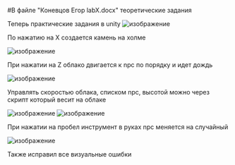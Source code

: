 #В файле "Коневцов Егор labX.docx" теоретические задания

Теперь практические задания в unity 
![изображение](https://github.com/user-attachments/assets/0a568d98-5520-41af-a074-cb4c6074d5a3)

По нажатию на X создается камень на холме

![изображение](https://github.com/user-attachments/assets/e3ef4e7c-c82f-45c4-b8a9-b5b2e612fbb9)

При нажатии на Z облако двигается к npc по порядку и идет дождь

![изображение](https://github.com/user-attachments/assets/11bf47ce-c837-437c-ab57-ce7be8f61ba7)

Управлять скоростью облака, списком npc, высотой можно через скрипт который весит на облаке

![изображение](https://github.com/user-attachments/assets/f5560e69-9600-48d1-9a50-509e07247d2f)
![изображение](https://github.com/user-attachments/assets/c0bae98a-991d-4be3-91c9-d5e7212c047f)

При нажатии на пробел инструмент в руках npc меняется на случайный


![изображение](https://github.com/user-attachments/assets/4d6cb68b-f6d0-4816-a204-e78238adaf78)

Также исправил все визуальные ошибки




